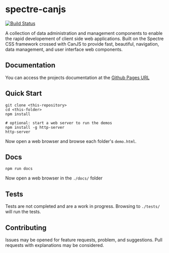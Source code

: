 <!--
@page spectre Home
@group spectre.components Components
@group spectre.util Utilities
-->


# spectre-canjs

[![Build Status](https://travis-ci.org/roemhildtg/spectre-canjs.svg?branch=master)](https://travis-ci.org/roemhildtg/spectre-canjs)

A collection of data administration and management components to enable
the rapid developement of client side web applications. Built on the Spectre CSS
framework crossed with CanJS to provide fast, beautiful, navigation,
data management, and user interface web components.

## Documentation

You can access the projects documentation at the [Github Pages URL](https://roemhildtg.github.io/spectre-canjs/docs/index.html)

## Quick Start

```
git clone <this-repository>
cd <this-folder>
npm install

# optional: start a web server to run the demos
npm install -g http-server
http-server
```

Now open a web browser and browse each folder's `demo.html`.

## Docs

```
npm run docs
```

Now open a web browser in the `./docs/` folder

## Tests

Tests are not completed and are a work in progress. Browsing to `./tests/` will
run the tests.

## Contributing

Issues may be opened for feature requests, problem, and suggestions. Pull requests
with explanations may be considered.
